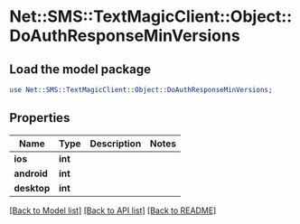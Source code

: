 # Net::SMS::TextMagicClient::Object::DoAuthResponseMinVersions

## Load the model package
```perl
use Net::SMS::TextMagicClient::Object::DoAuthResponseMinVersions;
```

## Properties
Name | Type | Description | Notes
------------ | ------------- | ------------- | -------------
**ios** | **int** |  | 
**android** | **int** |  | 
**desktop** | **int** |  | 

[[Back to Model list]](../README.md#documentation-for-models) [[Back to API list]](../README.md#documentation-for-api-endpoints) [[Back to README]](../README.md)


